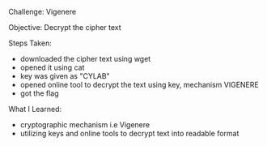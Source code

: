 Challenge: Vigenere

Objective:
Decrypt the cipher text

Steps Taken:
- downloaded the cipher text using wget
- opened it using cat
- key was given as "CYLAB"
- opened online tool to decrypt the text using key, mechanism VIGENERE
- got the flag

What I Learned:
- cryptographic mechanism i.e Vigenere
- utilizing keys and online tools to decrypt text into readable format
